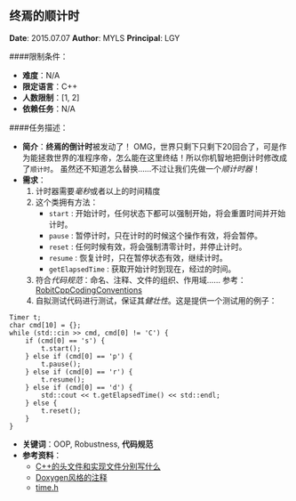 终焉的顺计时
---

**Date**: 2015.07.07
**Author**: MYLS
**Principal**: LGY

####限制条件：

 - **难度**：N/A
 - **限定语言**：C++
 - **人数限制**：[1, 2]
 - **依赖任务**：N/A

####任务描述：

 - **简介**：**终焉的倒计时**被发动了！
 OMG，世界只剩下只剩下20回合了，可是作为能拯救世界的准程序帝，怎么能在这里终结！所以你机智地把倒计时修改成了`顺计时`。
 虽然还不知道怎么替换……不过让我们先做一个*顺计时器*！
 - **需求**：
    1. 计时器需要*毫秒*或者以上的时间精度
    2. 这个类拥有方法：
    	- `start` : 开始计时，任何状态下都可以强制开始，将会重置时间并开始计时。
    	- `pause` : 暂停计时，只在计时的时候这个操作有效，将会暂停。
    	- `reset` : 任何时候有效，将会强制清零计时，并停止计时。
    	- `resume` : 恢复计时，只在暂停状态有效，继续计时。
    	- `getElapsedTime` : 获取开始计时到现在，经过的时间。
    3. 符合*代码规范*：命名、注释、文件的组织、作用域…… 参考：[RobitCppCodingConventions](ref/RobitCppCodingConventions.md)
    4. 自拟测试代码进行测试，保证其*健壮性*。这是提供一个测试用的例子：
```
Timer t;
char cmd[10] = {};
while (std::cin >> cmd, cmd[0] != 'C') {
	if (cmd[0] == 's') {
		t.start();
	} else if (cmd[0] == 'p') {
		t.pause();
	} else if (cmd[0] == 'r') {
		t.resume();
	} else if (cmd[0] == 'd') {
		std::cout << t.getElapsedTime() << std::endl;
	} else {
		t.reset();
	}
}
```

 - **关键词**：OOP, Robustness, **代码规范**
 - **参考资料**：
    - [C++的头文件和实现文件分别写什么](http://www.cnblogs.com/ider/archive/2011/06/30/what_is_in_cpp_header_and_implementation_file.html)
    - [Doxygen风格的注释](http://blog.csdn.net/netlinux/article/details/7681386)
	- [time.h](http://www.cplusplus.com/reference/ctime/)
